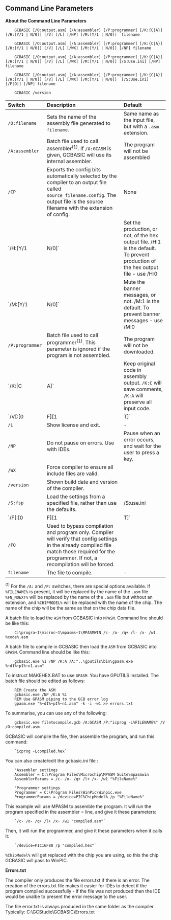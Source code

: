 <div class="section">

<div class="titlepage">

<div>

<div>

<span id="_command_line_parameters"></span>Command Line Parameters
------------------------------------------------------------------

</div>

</div>

</div>

<span class="strong">**About the Command Line Parameters**</span>

``` screen
    GCBASIC [/O:output.asm] [/A:assembler] [/P:programmer] [/K:{C|A}] [/H:[Y/1 | N/0]] [/V] [/L] [/NP] [/M:[Y/1 | N/0]]  filename

    GCBASIC [/O:output.asm] [/A:assembler] [/P:programmer] [/K:{C|A}] [/H:[Y/1 | N/0]] [/V] [/L] [/WX] [/M:[Y/1 | N/0]] [/NP] filename

    GCBASIC [/O:output.asm] [/A:assembler] [/P:programmer] [/K:{C|A}] [/H:[Y/1 | N/0]] [/V] [/L] [/WX] [/M:[Y/1 | N/0]] [/S:Use.ini] [/NP] filename

    GCBASIC [/O:output.asm] [/A:assembler] [/P:programmer] [/K:{C|A}] [/H:[Y/1 | N/0]] [/V] [/L] [/WX] [/M:[Y/1 | N/0]]  [/S:Use.ini] [/F[O]] [/NP] filename

    GCBASIC /version
```

<div class="informaltable">

| <span class="strong">**Switch**</span> | <span class="strong">**Description**</span>                                                                                                                                                                                                                                                                                                          | <span class="strong">**Default**</span>                           |
|:---------------------------------------|:-----------------------------------------------------------------------------------------------------------------------------------------------------------------------------------------------------------------------------------------------------------------------------------------------------------------------------------------------------|:------------------------------------------------------------------|
| `/O:filename`                          | Sets the name of the assembly file generated to `filename`.                                                                                                                                                                                                                                                                                          | Same name as the input file, but with a `.asm` extension.         |
| `/A:assembler`                         | Batch file used to call assembler<sup>(1)</sup>. If `/A:GCASM` is given, GCBASIC will use its internal assembler.                                                                                                                                                                                                                                    | The program will not be assembled                                 |
| `/CP`                                  | Exports the config bits automatically selected by the compiler to an output file called `source_filename.config`. The output file is the source filename with the extension of config.                                                                                                                                                               | None                                                              |
| `/H:[Y/1 | N/0]`                       | Set the production, or not, of the hex output file. /H:1 is the default. To prevent production of the hex output file - use /H:0                                                                                                                                                                                                                     | The default is to produce the hex output file                     |
| `/M:[Y/1 | N/0]`                       | Mute the banner messages, or not. /M:1 is the default. To prevent banner messages - use /M:0                                                                                                                                                                                                                                                         | The default is to output banner messages                          |
| `/P:programmer`                        | Batch file used to call programmer<sup>(1)</sup>. This parameter is ignored if the program is not assembled.                                                                                                                                                                                                                                         | The program will not be downloaded.                               |
| `/K:[C|A]`                             | Keep original code in assembly output. `/K:C` will save comments, `/K:A` will preserve all input code.                                                                                                                                                                                                                                               | No original code left in output.                                  |
| `/V[:[0|F][1|T]`                       | Verbose mode - compiler gives more detailed information about its activities. /Vx will overide any configuration in the user ini file.                                                                                                                                                                                                               | \-                                                                |
| `/L`                                   | Show license and exit.                                                                                                                                                                                                                                                                                                                               | \-                                                                |
| `/NP`                                  | Do not pause on errors. Use with IDEs.                                                                                                                                                                                                                                                                                                               | Pause when an error occurs, and wait for the user to press a key. |
| `/WX`                                  | Force compiler to ensure all include files are valid.                                                                                                                                                                                                                                                                                                |                                                                   |
| `/version`                             | Shown build date and version of the compiler.                                                                                                                                                                                                                                                                                                        |                                                                   |
| `/S:fsp`                               | Load the settings from a specified file, rather than use the defaults.                                                                                                                                                                                                                                                                               | /S:use.ini                                                        |
| `/F[:[0|F][1|T]`                       | Used to bypass compilation when not needed, compiler will verify that config settings in the already compiled file match those required for the programmer. If not, a recompilation will be forced. Skip compilation if the hex file is up to date and has correct config. /F:x ( F or 0) to force a fresh compile regardless of what ini specifies. |                                                                   |
| `/FO`                                  | Used to bypass compilation and program only. Compiler will verify that config settings in the already compiled file match those required for the programmer. If not, a recompilation will be forced.                                                                                                                                                 |                                                                   |
| `filename`                             | The file to compile.                                                                                                                                                                                                                                                                                                                                 | \-                                                                |

</div>

<span class="small"><sup>(1)</sup> For the `/A:` and `/P:` switches,
there are special options available. If `%FILENAME%` is present, it will
be replaced by the name of the `.asm` file. `%FN_NOEXT%` will be
replaced by the name of the `.asm` file but without an extension, and
`%CHIPMODEL%` will be replaced with the name of the chip. The name of
the chip will be the same as that on the chip data file.</span>

A batch file to load the `ASM` from GCBASIC into `MPASM`. Command line
should be like this:

``` screen
    C:\progra~1\microc~1\mpasms~1\MPASMWIN /c- /o- /q+ /l- /x- /w1 %code%.asm
```

A batch file to compile in GCBASIC then load the `ASM` from GCBASIC into
`GPASM`. Command line should be like this:

``` screen
    gcbasic.exe %1 /NP /K:A /A:"..\gputils\bin\gpasm.exe %~d1%~p1%~n1.asm"
```

To instruct MAKEHEX.BAT to use `GPASM`. You have GPUTILS installed. The
batch file should be edited as follows:

``` screen
    REM Create the ASM
    gcbasic.exe /NP /K:A %1
    REM Use GPASM piping to the GCB error log
    gpasm.exe "%~d1%~p1%~n1.asm" -k -i -w1 >> errors.txt
```

To summarise, you can use any of the following:

``` screen
    gcbasic.exe filetocompile.gcb /A:GCASM /P:"icprog -L%FILENAME%" /V /O:compiled.asm
```

GCBASIC will compile the file, then assemble the program, and run this
command:

``` screen
    `icprog -Lcompiled.hex`
```

You can also create/edit the gcbasic.ini file :

``` screen
    'Assembler settings
    Assembler = C:\Program Files\Microchip\MPASM Suite\mpasmwin
    AssemblerParams = /c- /o- /q+ /l+ /x- /w1 "%FileName%"

    'Programmer settings
    Programmer = C:\Program Files\WinPic\Winpic.exe
    ProgrammerParams = /device=PIC%ChipModel% /p "%FileName%"
```

This example will use MPASM to assemble the program. It will run the
program specified in the assembler = line, and give it these parameters:

``` screen
    `/c- /o- /q+ /l+ /x- /w1 "compiled.asm"`
```

Then, it will run the programmer, and give it these parameters when it
calls it:

``` screen
    `/device=PIC16F88 /p "compiled.hex"`
```

`%ChipModel%` will get replaced with the chip you are using, so this the
chip GCBASIC will pass to WinPIC.

<span class="strong">**Errors.txt**</span>

The compiler only produces the file errors.txt if there is an error. The
creation of the errors.txt file makes it easier for IDEs to detect if
the program compiled successfully - if the file was not produced then
the IDE would be unalbe to present the error message to the user.

The file error.txt is always produced in the same folder as the
compiler. Typically: C:\\GCStudio\\GCBASIC\\Errors.txt

</div>
